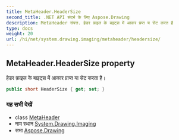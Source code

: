```yaml
---
title: MetaHeader.HeaderSize
second_title: .NET API संदर्भ के लिए Aspose.Drawing
description: MetaHeader संपत्त. हेडर फ़इल के बइट्स में आकर प्रप्त य सेट करत है
type: docs
weight: 20
url: /hi/net/system.drawing.imaging/metaheader/headersize/
---
```

## MetaHeader.HeaderSize property

हेडर फ़ाइल के बाइट्स में आकार प्राप्त या सेट करता है।

```csharp
public short HeaderSize { get; set; }
```

### यह सभी देखें

* class [MetaHeader](../)
* नाम स्थान [System.Drawing.Imaging](../../metaheader/)
* सभा [Aspose.Drawing](../../../)



